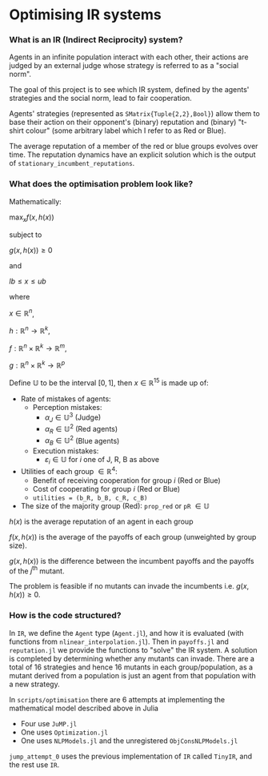 # Optimising IR systems

### What is an IR (Indirect Reciprocity) system?
Agents in an infinite population interact with each other, their actions are judged by an external judge whose strategy is referred to as a "social norm".

The goal of this project is to see which IR system, defined by the agents' strategies and the social norm, lead to fair cooperation.

Agents' strategies (represented as `SMatrix{Tuple{2,2},Bool}`) allow them to base their action on their opponent's (binary) reputation and (binary) "t-shirt colour" (some arbitrary label which I refer to as Red or Blue).

The average reputation of a member of the red or blue groups evolves over time. The reputation dynamics have an explicit solution which is the output of `stationary_incumbent_reputations`.

### What does the optimisation problem look like?

Mathematically:

$\max_x f(x, h(x))$

subject to

$g(x, h(x)) \geq 0$

and

$lb \leq x \leq ub$

where

$x \in \mathbb{R}^n$,

$h : \mathbb{R}^n \rightarrow \mathbb{R}^k$,

$f : \mathbb{R}^n \times \mathbb{R}^k \rightarrow \mathbb{R}^m$,

$g : \mathbb{R}^n \times \mathbb{R}^k \rightarrow \mathbb{R}^p$

Define $\mathbb{U}$ to be the interval $[0, 1]$, then $x \in \mathbb{R}^15$ is made up of:
- Rate of mistakes of agents:
    - Perception mistakes:
        - $\alpha_J \in \mathbb{U}^3$ (Judge)
        - $\alpha_R \in \mathbb{U}^2$ (Red agents)
        - $\alpha_B \in \mathbb{U}^2$ (Blue agents)
    - Execution mistakes:
        - $\varepsilon_i \in \mathbb{U}$ for $i$ one of J, R, B as above
- Utilities of each group $\in \mathbb{R}^4$:
    - Benefit of receiving cooperation for group $i$ (Red or Blue)
    - Cost of cooperating for group $i$ (Red or Blue)
    - `utilities = (b_R, b_B, c_R, c_B)`
- The size of the majority group (Red): `prop_red` or `pR` $\in \mathbb{U}$

$h(x)$ is the average reputation of an agent in each group

$f(x, h(x))$ is the average of the payoffs of each group (unweighted by group size).

$g(x, h(x))$ is the difference between the incumbent payoffs and the payoffs of the $j^{\text{th}}$ mutant.

The problem is feasible if no mutants can invade the incumbents i.e. $g(x, h(x)) \geq 0$.

### How is the code structured?

In `IR`, we define the `Agent` type (`Agent.jl`), and how it is evaluated (with functions from `nlinear_interpolation.jl`).
Then in `payoffs.jl` and `reputation.jl` we provide the functions to "solve" the IR system.
A solution is completed by determining whether any mutants can invade.
There are a total of 16 strategies and hence 16 mutants in each group/population, as a mutant derived from a population is just an agent from that population with a new strategy.

In `scripts/optimisation` there are 6 attempts at implementing the mathematical model described above in Julia
- Four use `JuMP.jl`
- One uses `Optimization.jl`
- One uses `NLPModels.jl` and the unregistered `ObjConsNLPModels.jl`

`jump_attempt_0` uses the previous implementation of `IR` called `TinyIR`, and the rest use `IR`.